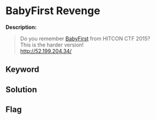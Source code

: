 # BabyFirst Revenge

**Description:**
> Do you remember [BabyFirst]() from HITCON CTF 2015?  
> This is the harder version!  
> http://52.199.204.34/

## Keyword

## Solution

## Flag
